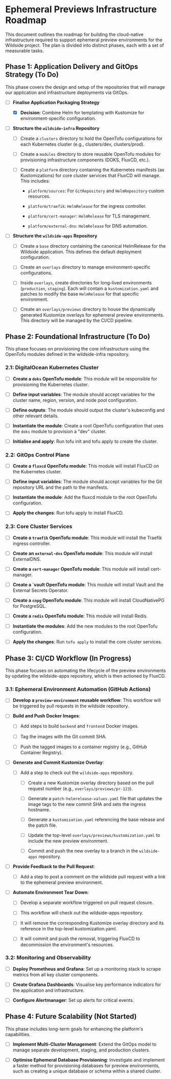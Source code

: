 # Ephemeral Previews Infrastructure Roadmap

This document outlines the roadmap for building the cloud-native infrastructure
required to support ephemeral preview environments for the Wildside project.
The plan is divided into distinct phases, each with a set of measurable tasks.

## Phase 1: Application Delivery and GitOps Strategy (To Do)

This phase covers the design and setup of the repositories that will manage our
application and infrastructure deployments via GitOps.

- [ ] **Finalise Application Packaging Strategy**

  - [x] **Decision**: Combine Helm for templating with Kustomize for
        environment-specific configuration.

- [ ] **Structure the `wildside-infra` Repository**

  - [ ] Create a `clusters` directory to hold the OpenTofu configurations
        for each Kubernetes cluster (e.g., clusters/dev, clusters/prod).

  - [ ] Create a `modules` directory to store reusable OpenTofu modules for
        provisioning infrastructure components (DOKS, FluxCD, etc.).

  - [ ] Create a `platform` directory containing the Kubernetes manifests
        (as Kustomizations) for core cluster services that FluxCD will manage.
        This includes:

    - `platform/sources`: For `GitRepository` and `HelmRepository` custom
            resources.

    - `platform/traefik`: `HelmRelease` for the ingress controller.

    - `platform/cert-manager`: `HelmRelease` for TLS management.

    - `platform/external-dns`: `HelmRelease` for DNS automation.

- [ ] **Structure the `wildside-apps` Repository**

  - [ ] Create a `base` directory containing the canonical HelmRelease for
        the Wildside application. This defines the default deployment
        configuration.

  - [ ] Create an `overlays` directory to manage environment-specific
        configurations.

  - [ ] Inside `overlays`, create directories for long-lived environments
        (`production`, `staging`). Each will contain a `kustomization.yaml` and
        patches to modify the base `HelmRelease` for that specific environment.

  - [ ] Create an `overlays/previews` directory to house the dynamically
        generated Kustomize overlays for ephemeral preview environments. This
        directory will be managed by the CI/CD pipeline.

## Phase 2: Foundational Infrastructure (To Do)

This phase focuses on provisioning the core infrastructure using the OpenTofu
modules defined in the wildside-infra repository.

### 2.1: DigitalOcean Kubernetes Cluster

- [ ] **Create a `doks` OpenTofu module**: This module will be responsible
    for provisioning the Kubernetes cluster.

- [ ] **Define input variables**: The module should accept variables for the
    cluster name, region, version, and node pool configuration.

- [ ] **Define outputs**: The module should output the cluster's kubeconfig
    and other relevant details.

- [ ] **Instantiate the module**: Create a root OpenTofu configuration that
    uses the `doks` module to provision a "dev" cluster.

- [ ] **Initialise and apply**: Run tofu init and tofu apply to create the
    cluster.

### 2.2: GitOps Control Plane

- [ ] **Create a `fluxcd` OpenTofu module**: This module will install FluxCD
    on the Kubernetes cluster.

- [ ] **Define input variables**: The module should accept variables for the
    Git repository URL and the path to the manifests.

- [ ] **Instantiate the module**: Add the fluxcd module to the root OpenTofu
    configuration.

- [ ] **Apply the changes**: Run tofu apply to install FluxCD.

### 2.3: Core Cluster Services

- [ ] **Create a `traefik` OpenTofu module**: This module will install the
    Traefik ingress controller.

- [ ] **Create an `external-dns` OpenTofu module**: This module will install
    ExternalDNS.

- [ ] **Create a `cert-manager` OpenTofu module**: This module will install
    cert-manager.

- [ ] **Create a `vault OpenTofu module**: This module will install Vault and
    the External Secrets Operator.

- [ ] **Create a `cnpg` OpenTofu module**: This module will install
    CloudNativePG for PostgreSQL.

- [ ] **Create a `redis` OpenTofu module**: This module will install Redis.

- [ ] **Instantiate the modules**: Add the new modules to the root OpenTofu
    configuration.

- [ ] **Apply the changes**: Run `tofu apply` to install the core cluster
    services.

## Phase 3: CI/CD Workflow (In Progress)

This phase focuses on automating the lifecycle of the preview environments by
updating the wildside-apps repository, which is then actioned by FluxCD.

### 3.1: Ephemeral Environment Automation (GitHub Actions)

- [ ] **Develop a `preview-environment` reusable workflow**: This workflow
    will be triggered by pull requests in the wildside repository.

- [ ] **Build and Push Docker Images**:

  - [ ] Add steps to build `backend` and `frontend` Docker images.

  - [ ] Tag the images with the Git commit SHA.

  - [ ] Push the tagged images to a container registry (e.g., GitHub
        Container Registry).

- [ ] **Generate and Commit Kustomize Overlay**:

  - [ ] Add a step to check out the `wildside-apps` repository.

    - [ ] Create a new Kustomize overlay directory based on the pull
            request number (e.g., `overlays/previews/pr-123`).

    - [ ] Generate a `patch-helmrelease-values.yaml` file that updates
            the image tags to the new commit SHA and sets the ingress hostname.

    - [ ] Generate a `kustomization.yaml` referencing the base release
            and the patch file.

    - [ ] Update the top-level `overlays/previews/kustomization.yaml` to
            include the new preview environment.

    - [ ] Commit and push the new overlay to a branch in the
            `wildside-apps` repository.

- [ ] **Provide Feedback to the Pull Request**:

  - [ ] Add a step to post a comment on the wildside pull request with a
        link to the ephemeral preview environment.

- [ ] **Automate Environment Tear Down**:

  - [ ] Develop a separate workflow triggered on pull request closure.

  - [ ] This workflow will check out the wildside-apps repository.

  - [ ] It will remove the corresponding Kustomize overlay directory and
        its reference in the top-level kustomization.yaml.

  - [ ] It will commit and push the removal, triggering FluxCD to
        decommission the environment's resources.

### 3.2: Monitoring and Observability

- [ ] **Deploy Prometheus and Grafana**: Set up a monitoring stack to scrape
    metrics from all key cluster components.

- [ ] **Create Grafana Dashboards**: Visualise key performance indicators for
    the application and infrastructure.

- [ ] **Configure Alertmanager**: Set up alerts for critical events.

## Phase 4: Future Scalability (Not Started)

This phase includes long-term goals for enhancing the platform's capabilities.

- [ ] **Implement Multi-Cluster Management**: Extend the GitOps model to
    manage separate development, staging, and production clusters.

- [ ] **Optimise Ephemeral Database Provisioning**: Investigate and implement
    a faster method for provisioning databases for preview environments, such
    as creating a unique database or schema within a shared cluster.
